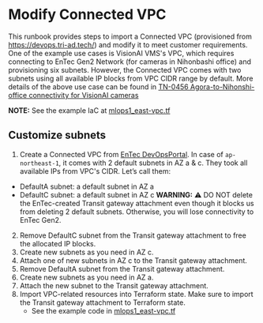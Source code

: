 # Modify Connected VPC

This runbook provides steps to import a Connected VPC (provisioned from https://devops.tri-ad.tech/) and modify it to meet customer requirements.
One of the example use cases is VisionAI VMS's VPC, which requires connecting to EnTec Gen2 Network (for cameras in Nihonbashi office) and provisioning six subnets.
However, the Connected VPC comes with two subnets using all available IP blocks from VPC CIDR range by default.
More details of the above use case can be found in [TN-0456 Agora-to-Nihonshi-office connectivity for VisionAI cameras](https://docs.google.com/document/d/19lEYgfQa0J3GlsUP1RwsAxwEk3tiEZOXkxJ0AGxlVPY/edit)

**NOTE:** See the example IaC at [mlops1_east-vpc.tf](../../../terraform/environments/dev2/base/mlops1_east-vpc.tf)

## Customize subnets

1. Create a Connected VPC from [EnTec DevOpsPortal](https://devops.tri-ad.tech/). In case of `ap-northeast-1`, it comes with 2 default subnets in AZ a & c. They took all available IPs from VPC's CIDR. Let’s call them:
  - DefaultA subnet: a default subnet in AZ a 
  - DefaultC subnet: a default subnet in AZ c
**WARNING:** :warning: DO NOT delete the EnTec-created Transit gateway attachment even though it blocks us from deleting 2 default subnets. Otherwise, you will lose connectivity to EnTec Gen2.

2. Remove DefaultC subnet from the Transit gateway attachment to free the allocated IP blocks.
3. Create new subnets as you need in AZ c.
4. Attach one of new subnets in AZ c to the Transit gateway attachment.
5. Remove DefaultA subnet from the Transit gateway attachment.
6. Create new subnets as you need in AZ a.
7. Attach the new subnet to the Transit gateway attachment.
8. Import VPC-related resources into Terraform state. Make sure to import the Transit gateway attachment to Terraform state. 
   - See the example code in [mlops1_east-vpc.tf](../../../terraform/environments/dev2/base/mlops1_east-vpc.tf) 

